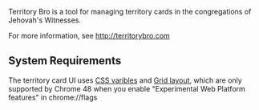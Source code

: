 Territory Bro is a tool for managing territory cards in the congregations of Jehovah's Witnesses.

For more information, see <http://territorybro.com>

## System Requirements

The territory card UI uses [CSS varibles](http://caniuse.com/#feat=css-variables)
and [Grid layout](http://caniuse.com/#feat=css-grid),
which are only supported by Chrome 48 when you enable
"Experimental Web Platform features" in chrome://flags
